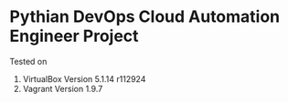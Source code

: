# Pythian DevOps Cloud Automation Engineer Project

Tested on 
1) VirtualBox Version 5.1.14 r112924
2) Vagrant Version 1.9.7
